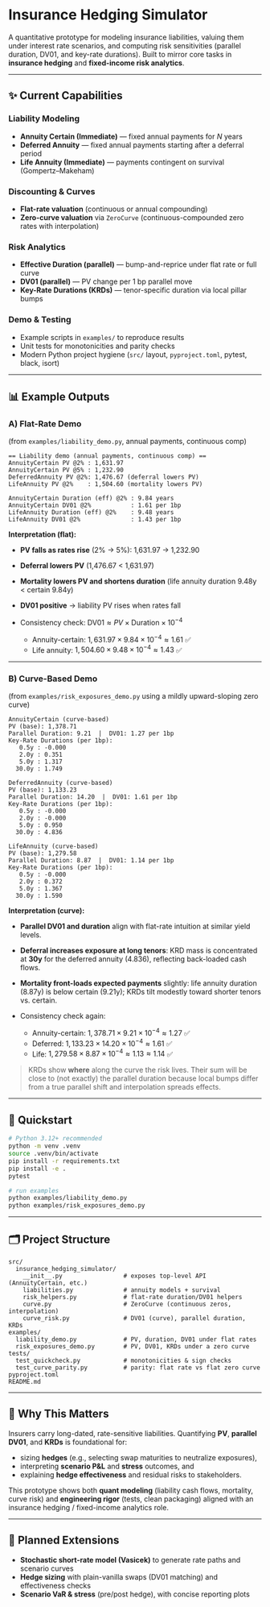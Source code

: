 # Insurance Hedging Simulator

A quantitative prototype for modeling insurance liabilities, valuing them under interest rate scenarios, and computing risk sensitivities (parallel duration, DV01, and key-rate durations). Built to mirror core tasks in **insurance hedging** and **fixed-income risk analytics**.

---

## ✨ Current Capabilities

### Liability Modeling

* **Annuity Certain (Immediate)** — fixed annual payments for $N$ years
* **Deferred Annuity** — fixed annual payments starting after a deferral period
* **Life Annuity (Immediate)** — payments contingent on survival (Gompertz–Makeham)

### Discounting & Curves

* **Flat-rate valuation** (continuous or annual compounding)
* **Zero-curve valuation** via `ZeroCurve` (continuous-compounded zero rates with interpolation)

### Risk Analytics

* **Effective Duration (parallel)** — bump-and-reprice under flat rate or full curve
* **DV01 (parallel)** — PV change per 1 bp parallel move
* **Key-Rate Durations (KRDs)** — tenor-specific duration via local pillar bumps

### Demo & Testing

* Example scripts in `examples/` to reproduce results
* Unit tests for monotonicities and parity checks
* Modern Python project hygiene (`src/` layout, `pyproject.toml`, pytest, black, isort)

---

## 📊 Example Outputs

### A) Flat-Rate Demo

(from `examples/liability_demo.py`, annual payments, continuous comp)

```text
== Liability demo (annual payments, continuous comp) ==
AnnuityCertain PV @2% : 1,631.97
AnnuityCertain PV @5% : 1,232.90
DeferredAnnuity PV @2%: 1,476.67 (deferral lowers PV)
LifeAnnuity PV @2%    : 1,504.60 (mortality lowers PV)

AnnuityCertain Duration (eff) @2% : 9.84 years
AnnuityCertain DV01 @2%           : 1.61 per 1bp
LifeAnnuity Duration (eff) @2%    : 9.48 years
LifeAnnuity DV01 @2%              : 1.43 per 1bp
```

**Interpretation (flat):**

* **PV falls as rates rise** (2% → 5%): 1,631.97 → 1,232.90
* **Deferral lowers PV** (1,476.67 < 1,631.97)
* **Mortality lowers PV and shortens duration** (life annuity duration 9.48y < certain 9.84y)
* **DV01 positive** → liability PV rises when rates fall
* Consistency check: $\text{DV01} \approx PV \times \text{Duration} \times 10^{-4}$

  * Annuity-certain: $1{,}631.97 \times 9.84 \times 10^{-4} \approx 1.61$ ✅
  * Life annuity: $1{,}504.60 \times 9.48 \times 10^{-4} \approx 1.43$ ✅

---

### B) Curve-Based Demo

(from `examples/risk_exposures_demo.py` using a mildly upward-sloping zero curve)

```text
AnnuityCertain (curve-based)
PV (base): 1,378.71
Parallel Duration: 9.21  |  DV01: 1.27 per 1bp
Key-Rate Durations (per 1bp):
   0.5y : -0.000
   2.0y : 0.351
   5.0y : 1.317
  30.0y : 1.749

DeferredAnnuity (curve-based)
PV (base): 1,133.23
Parallel Duration: 14.20  |  DV01: 1.61 per 1bp
Key-Rate Durations (per 1bp):
   0.5y : -0.000
   2.0y : -0.000
   5.0y : 0.950
  30.0y : 4.836

LifeAnnuity (curve-based)
PV (base): 1,279.58
Parallel Duration: 8.87  |  DV01: 1.14 per 1bp
Key-Rate Durations (per 1bp):
   0.5y : -0.000
   2.0y : 0.372
   5.0y : 1.367
  30.0y : 1.590
```

**Interpretation (curve):**

* **Parallel DV01 and duration** align with flat-rate intuition at similar yield levels.
* **Deferral increases exposure at long tenors**: KRD mass is concentrated at **30y** for the deferred annuity (4.836), reflecting back-loaded cash flows.
* **Mortality front-loads expected payments** slightly: life annuity duration (8.87y) is below certain (9.21y); KRDs tilt modestly toward shorter tenors vs. certain.
* Consistency check again:

  * Annuity-certain: $1{,}378.71 \times 9.21 \times 10^{-4} \approx 1.27$ ✅
  * Deferred: $1{,}133.23 \times 14.20 \times 10^{-4} \approx 1.61$ ✅
  * Life: $1{,}279.58 \times 8.87 \times 10^{-4} \approx 1.13 \approx 1.14$ ✅

> KRDs show **where** along the curve the risk lives. Their sum will be close to (not exactly) the parallel duration because local bumps differ from a true parallel shift and interpolation spreads effects.

---

## 🧪 Quickstart

```bash
# Python 3.12+ recommended
python -m venv .venv
source .venv/bin/activate
pip install -r requirements.txt
pip install -e .
pytest

# run examples
python examples/liability_demo.py
python examples/risk_exposures_demo.py
```

---

## 🗂️ Project Structure

```
src/
  insurance_hedging_simulator/
    __init__.py                 # exposes top-level API (AnnuityCertain, etc.)
    liabilities.py              # annuity models + survival
    risk_helpers.py             # flat-rate duration/DV01 helpers
    curve.py                    # ZeroCurve (continuous zeros, interpolation)
    curve_risk.py               # DV01 (curve), parallel duration, KRDs
examples/
  liability_demo.py             # PV, duration, DV01 under flat rates
  risk_exposures_demo.py        # PV, DV01, KRDs under a zero curve
tests/
  test_quickcheck.py            # monotonicities & sign checks
  test_curve_parity.py          # parity: flat rate vs flat zero curve
pyproject.toml
README.md
```

---

## 🎯 Why This Matters

Insurers carry long-dated, rate-sensitive liabilities. Quantifying **PV**, **parallel DV01**, and **KRDs** is foundational for:

* sizing **hedges** (e.g., selecting swap maturities to neutralize exposures),
* interpreting **scenario P\&L** and **stress** outcomes, and
* explaining **hedge effectiveness** and residual risks to stakeholders.

This prototype shows both **quant modeling** (liability cash flows, mortality, curve risk) and **engineering rigor** (tests, clean packaging) aligned with an insurance hedging / fixed-income analytics role.

---

## 🔭 Planned Extensions

* **Stochastic short-rate model (Vasicek)** to generate rate paths and scenario curves
* **Hedge sizing** with plain-vanilla swaps (DV01 matching) and effectiveness checks
* **Scenario VaR & stress** (pre/post hedge), with concise reporting plots